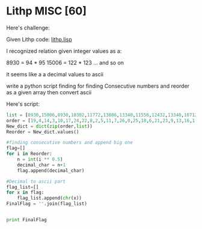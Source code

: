 # Lithp MISC [60]

Here's challenge:


Given Lithp code: [lithp.lisp]()

I recognized relation given integer values as a:

8930 = 94 * 95
15006 = 122 * 123
... and so on

it seems like a a decimal values to ascii

write a python script finding for finding Consecutive numbers and reorder as a given array then convert ascii

Here's script:

```python
list = [8930,15006,8930,10302,11772,13806,13340,11556,12432,13340,10712,10100,11556,12432,9312,10712,10100,10100,8930,10920,8930,5256,9312,9702,8930,10712,15500,9312]
order = [19,4,14,3,10,17,24,22,8,2,5,11,7,26,0,25,18,6,21,23,9,13,16,1,12,15,27,20]
New_dict = dict(zip(order,list))
Reorder = New_dict.values()

#finding consecutive numbers and append big one
flag=[]
for i in Reorder:
	n = int(i ** 0.5)
	decimal_char = n+1 
	flag.append(decimal_char)

#Decimal to ascii part
flag_list=[]
for x in flag:
	flag_list.append(chr(x))
FinalFlag = ''.join(flag_list)


print FinalFlag
```